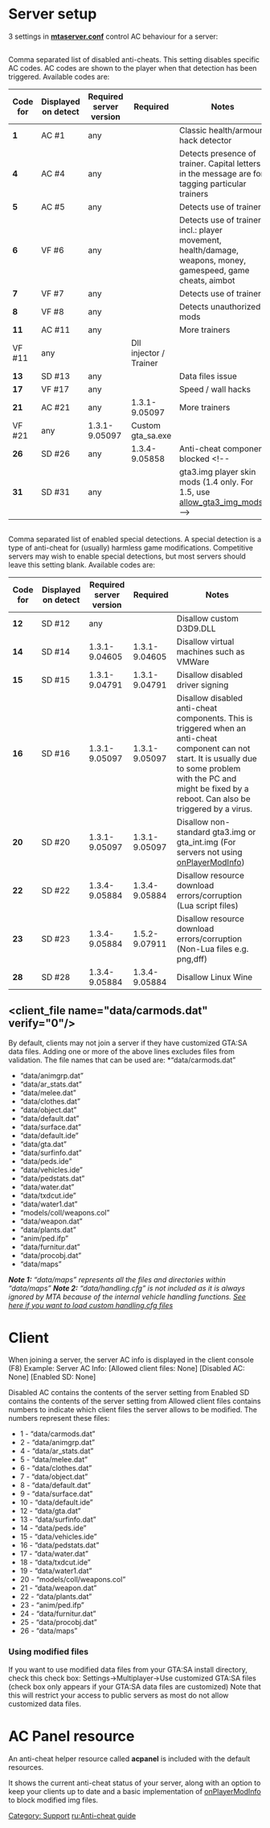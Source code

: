 Server setup
============

3 settings in [**mtaserver.conf**](/docs/server_mtaserver.conf.md "wikilink") control AC behaviour for a server:

<disableac></disableac>
-----------------------

Comma separated list of disabled anti-cheats. This setting disables specific AC codes. AC codes are shown to the player when that detection has been triggered. Available codes are:

| Code for <disableac> | Displayed on detect | Required server version | Required <minclientversion> | Notes                                                                                                                                        |
|----------------------|---------------------|-------------------------|-----------------------------|----------------------------------------------------------------------------------------------------------------------------------------------|
| **1**                | AC \#1              | any                     |                             | Classic health/armour hack detector                                                                                                          |
| **4**                | AC \#4              | any                     |                             | Detects presence of trainer. Capital letters in the message are for tagging particular trainers                                              |
| **5**                | AC \#5              | any                     |                             | Detects use of trainer.                                                                                                                      |
| **6**                | VF \#6              | any                     |                             | Detects use of trainer incl.: player movement, health/damage, weapons, money, gamespeed, game cheats, aimbot                                 |
| **7**                | VF \#7              | any                     |                             | Detects use of trainer.                                                                                                                      |
| **8**                | VF \#8              | any                     |                             | Detects unauthorized mods                                                                                                                    |
| **11**               | AC \#11             | any                     |                             | More trainers                                                                                                                                |
| VF \#11              | any                 |                         | Dll injector / Trainer      |
| **13**               | SD \#13             | any                     |                             | Data files issue                                                                                                                             |
| **17**               | VF \#17             | any                     |                             | Speed / wall hacks                                                                                                                           |
| **21**               | AC \#21             | any                     | 1.3.1-9.05097               | More trainers                                                                                                                                |
| VF \#21              | any                 | 1.3.1-9.05097           | Custom gta\_sa.exe          |
| **26**               | SD \#26             | any                     | 1.3.4-9.05858               | Anti-cheat component blocked &lt;!--                                                                                                         |
| **31**               | SD \#31             | any                     |                             | gta3.img player skin mods (1.4 only. For 1.5, use [allow\_gta3\_img\_mods](/docs/server_mtaserver.conf#allow_gta3_img_mods.md "wikilink")) --&gt; |

<enablesd></enablesd>
---------------------

Comma separated list of enabled special detections. A special detection is a type of anti-cheat for (usually) harmless game modifications. Competitive servers may wish to enable special detections, but most servers should leave this setting blank. Available codes are:

| Code for <enablesd> | Displayed on detect | Required server version | Required <minclientversion> | Notes                                                                                                                                                                                                                  |
|---------------------|---------------------|-------------------------|-----------------------------|------------------------------------------------------------------------------------------------------------------------------------------------------------------------------------------------------------------------|
| **12**              | SD \#12             | any                     |                             | Disallow custom D3D9.DLL                                                                                                                                                                                               |
| **14**              | SD \#14             | 1.3.1-9.04605           | 1.3.1-9.04605               | Disallow virtual machines such as VMWare                                                                                                                                                                               |
| **15**              | SD \#15             | 1.3.1-9.04791           | 1.3.1-9.04791               | Disallow disabled driver signing                                                                                                                                                                                       |
| **16**              | SD \#16             | 1.3.1-9.05097           | 1.3.1-9.05097               | Disallow disabled anti-cheat components. This is triggered when an anti-cheat component can not start. It is usually due to some problem with the PC and might be fixed by a reboot. Can also be triggered by a virus. |
| **20**              | SD \#20             | 1.3.1-9.05097           | 1.3.1-9.05097               | Disallow non-standard gta3.img or gta\_int.img (For servers not using [onPlayerModInfo](/docs/onplayermodinfo.md "wikilink"))                                                                                               |
| **22**              | SD \#22             | 1.3.4-9.05884           | 1.3.4-9.05884               | Disallow resource download errors/corruption (Lua script files)                                                                                                                                                        |
| **23**              | SD \#23             | 1.3.4-9.05884           | 1.5.2-9.07911               | Disallow resource download errors/corruption (Non-Lua files e.g. png,dff)                                                                                                                                              |
| **28**              | SD \#28             | 1.3.4-9.05884           | 1.3.4-9.05884               | Disallow Linux Wine                                                                                                                                                                                                    |

<client_file name="data/carmods.dat" verify="0"/>
-------------------------------------------------

By default, clients may not join a server if they have customized GTA:SA data files. Adding one or more of the above lines excludes files from validation. The file names that can be used are:
\*“data/carmods.dat”

-   “data/animgrp.dat”
-   “data/ar\_stats.dat”
-   “data/melee.dat”
-   “data/clothes.dat”
-   “data/object.dat”
-   “data/default.dat”
-   “data/surface.dat”
-   “data/default.ide”
-   “data/gta.dat”
-   “data/surfinfo.dat”
-   “data/peds.ide”
-   “data/vehicles.ide”
-   “data/pedstats.dat”
-   “data/water.dat”
-   “data/txdcut.ide”
-   “data/water1.dat”
-   “models/coll/weapons.col”
-   “data/weapon.dat”
-   “data/plants.dat”
-   “anim/ped.ifp”
-   “data/furnitur.dat”
-   “data/procobj.dat”
-   “data/maps”

***Note 1:*** *“data/maps” represents all the files and directories within “data/maps”*
***Note 2:*** *“data/handling.cfg” is not included as it is always ignored by MTA because of the internal vehicle handling functions. [See here if you want to load custom handling.cfg files](/docs/handling.cfg.md "wikilink")*

Client
======

When joining a server, the server AC info is displayed in the client console (F8)
Example:
Server AC Info: \[Allowed client files: None\] \[Disabled AC: None\] \[Enabled SD: None\]

Disabled AC contains the contents of the server setting from <disableac></disableac>
Enabled SD contains the contents of the server setting from <enablesd></enablesd>
Allowed client files contains numbers to indicate which client files the server allows to be modified. The numbers represent these files:

-   1 - “data/carmods.dat”
-   2 - “data/animgrp.dat”
-   4 - “data/ar\_stats.dat”
-   5 - “data/melee.dat”
-   6 - “data/clothes.dat”
-   7 - “data/object.dat”
-   8 - “data/default.dat”
-   9 - “data/surface.dat”
-   10 - “data/default.ide”
-   12 - “data/gta.dat”
-   13 - “data/surfinfo.dat”
-   14 - “data/peds.ide”
-   15 - “data/vehicles.ide”
-   16 - “data/pedstats.dat”
-   17 - “data/water.dat”
-   18 - “data/txdcut.ide”
-   19 - “data/water1.dat”
-   20 - “models/coll/weapons.col”
-   21 - “data/weapon.dat”
-   22 - “data/plants.dat”
-   23 - “anim/ped.ifp”
-   24 - “data/furnitur.dat”
-   25 - “data/procobj.dat”
-   26 - “data/maps”

### Using modified files

If you want to use modified data files from your GTA:SA install directory, check this check box:
Settings-&gt;Multiplayer-&gt;Use customized GTA:SA files (check box only appears if your GTA:SA data files are customized)
Note that this will restrict your access to public servers as most do not allow customized data files.

AC Panel resource
=================

An anti-cheat helper resource called **acpanel** is included with the default resources.

It shows the current anti-cheat status of your server, along with an option to keep your clients up to date and a basic implementation of [onPlayerModInfo](/docs/onplayermodinfo.md "wikilink") to block modified img files.

[Category: Support](/docs/category:_support.md "wikilink") [ru:Anti-cheat guide](/ru:Anti-cheat_guide.md "wikilink")
